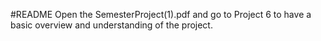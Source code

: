 #README
Open the SemesterProject(1).pdf and go to Project 6 to have a basic overview and understanding of the project.
